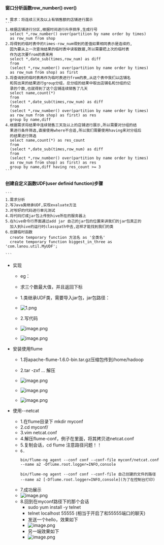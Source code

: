 #### 窗口分析函数row_number() over()
	* 需求：将连续三天及以上有销售额的店铺进行展示
	```
	1.根据店铺进行分区,根据时间进行升序排序,生成行号
	  select *,row_number() over(partition by name order by times) 
	  as row_num from shop
	2.将得到的临时表中的times-row_num得到的差值如果相同表示是连续的,
	  因为要从上一次查询结果的临时表中读取数据,所以需要把上次的临时表
	  作为这次要from的表来用
	  select *,date_sub(times,row_num) as diff
	  from
	  (select *,row_number() over(partition by name order by times) 
	  as row_num from shop) as first
	3.将查询到的临时表再作为临时表进行from的表,从这个表中我们以店铺名
	  和剪出来的结果进行group分组，总分组的结果中取出店铺名和分组的记
	  录的个数,也就得到了这个店铺连续销售了几天
	  select name,count(*)
	  from
	  (select *,date_sub(times,row_num) as diff
	  from
	  (select *,row_number() over(partition by name order by times) 
	  as row_num from shop) as first) as res
	  group by name,diff
	4.根据需求将结果中连续销售三天及以上的店铺进行展示,所以需要对分组的结
	  果进行条件筛选,直接使用where不合适,所以我们需要使用having来对分组后
	  的结果进行筛选
	  select name,count(*) as res_count
	  from
	  (select *,date_sub(times,row_num) as diff
	  from
	  (select *,row_number() over(partition by name order by times)
	  as row_num from shop) as first) as res
	  group by name,diff having res_count >= 3
	```
#### 创建自定义函数UDF(user definid function)步骤
	```
	1.需求分析
	2.写Java类继承UDF,实现evaluate方法
	3.对写好的代码进行单元测试
	4.将代码打成jar包上传到hive所在的服务器上
	5.在hive命令行界面通过add jar 自己的jar包的位置来讲我们的jar包真正的
	  加入到hive的运行时classpath中去,这样才能找到我们的类
	6.创建临时函数
	  create temporary function 方法名 as '全类名'
	  create temporary function biggest_in_three as 'com.lanou.util.MyUDF';

	```
* 实现
	* eg：
	* 求三个数最大值，并且返回下标
	* 1.类继承UDF类，需要导入jar包，jar包路径：

	* ![1.png](https://upload-images.jianshu.io/upload_images/14466577-8ba54f50bae40f3f.png?imageMogr2/auto-orient/strip%7CimageView2/2/w/1240)

	* 2.写代码
	* ![image.png](https://upload-images.jianshu.io/upload_images/14466577-c2f2bb33f1c54467.png?imageMogr2/auto-orient/strip%7CimageView2/2/w/1240)
  
	* ![image.png](https://upload-images.jianshu.io/upload_images/14467401-f3de5c40683c4585.png?imageMogr2/auto-orient/strip%7CimageView2/2/w/1240)



* 安装使用flume
	
	* 1.将apache-flume-1.6.0-bin.tar.gz压缩包传到/home/hadoop
	* 2.tar -zxf ... 解压
	
	* ![image.png](https://upload-images.jianshu.io/upload_images/14467401-7497179e6d19e21e.png?imageMogr2/auto-orient/strip%7CimageView2/2/w/1240)	
	
	* ![image.png](https://upload-images.jianshu.io/upload_images/14467401-93f6275a551d2f72.png?imageMogr2/auto-orient/strip%7CimageView2/2/w/1240)
	
	* ![image.png](https://upload-images.jianshu.io/upload_images/14467401-f6e0cde6b912094a.png?imageMogr2/auto-orient/strip%7CimageView2/2/w/1240)

* 使用--netcat
	* 1.在flume目录下 mkdir myconf
	* 2.cd myconf/
	* 3.vim netcat.conf
	* 4.解压flume-conf，例子在里面，将其拷贝进netcat.conf
	* 5.复制会话，cd flume 注意路径问题！！
	* `6.`
		```
		bin/flume-ng agent --conf conf --conf-file myconf/netcat.conf 
		--name a2 -Dflume.root.logger=INFO,console

		bin/flume-ng agent --conf conf --conf-file 自己创建的文件的路径
		--name a2 [-Dflume.root.logger=INFO,console](为了在控制台打印)
		```
	* 7.成功展示
	* ![image.png](https://upload-images.jianshu.io/upload_images/14467401-69ffe2cfef2c657c.png?imageMogr2/auto-orient/strip%7CimageView2/2/w/1240)
	* 8.回到在myconf路径下的那个会话
		* sudo yum install -y telnet
		* telnet localhost 55555 (相当于开启了和55555端口的聊天)
		* 发送一个hello，效果如下
		* ![image.png](https://upload-images.jianshu.io/upload_images/14467401-5fd8aa496a0d5e46.png?imageMogr2/auto-orient/strip%7CimageView2/2/w/1240)
		* 另一端效果如下
		* ![image.png](https://upload-images.jianshu.io/upload_images/14467401-e397befbaeafac77.png?imageMogr2/auto-orient/strip%7CimageView2/2/w/1240)
